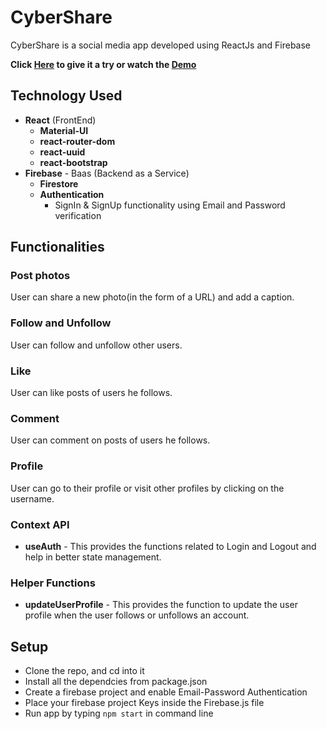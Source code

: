 # CyberShare

CyberShare is a social media app developed using ReactJs and Firebase

**Click [Here](https://cybershare.netlify.app/) to give it a try or watch the [Demo](https://youtu.be/XXJeTTYVcpw)**



## Technology Used

- **React** (FrontEnd)
  - **Material-UI** 
  - **react-router-dom**
  - **react-uuid** 
  - **react-bootstrap** 
- **Firebase** - Baas (Backend as a Service)
  - **Firestore** 
  - **Authentication**
    - SignIn & SignUp functionality using Email and Password verification    
 

## Functionalities

### Post photos

User can share a new photo(in the form of a URL) and add a caption.

### Follow and Unfollow 

User can follow and unfollow other users.

### Like 

User can like posts of users he follows.

### Comment

User can comment on posts of users he follows.

### Profile

User can go to their profile or visit other profiles by clicking on the username.



### Context API

- **useAuth** - This provides the functions related to Login and Logout and help in better state management.


### Helper Functions

- **updateUserProfile** - This provides the function to update the user profile when the user follows or unfollows an account.


## Setup 

- Clone the repo, and cd into it
- Install all the dependcies from package.json
- Create a firebase project and enable Email-Password Authentication
- Place your firebase project Keys inside the Firebase.js file
- Run app by typing `npm start` in command line
